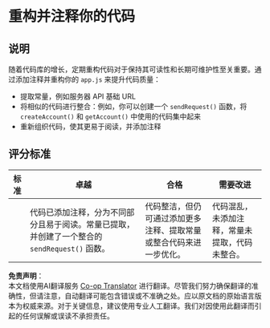 <!--
CO_OP_TRANSLATOR_METADATA:
{
  "original_hash": "a4abf305ede1cfaadd56a8fab4b4c288",
  "translation_date": "2025-08-24T00:05:52+00:00",
  "source_file": "7-bank-project/3-data/assignment.md",
  "language_code": "zh"
}
-->
# 重构并注释你的代码

## 说明

随着代码库的增长，定期重构代码对于保持其可读性和长期可维护性至关重要。通过添加注释并重构你的 `app.js` 来提升代码质量：

- 提取常量，例如服务器 API 基础 URL
- 将相似的代码进行整合：例如，你可以创建一个 `sendRequest()` 函数，将 `createAccount()` 和 `getAccount()` 中使用的代码集中起来
- 重新组织代码，使其更易于阅读，并添加注释

## 评分标准

| 标准     | 卓越                                                                                                                                                     | 合格                                                                                          | 需要改进                                                                     |
| -------- | -------------------------------------------------------------------------------------------------------------------------------------------------------- | --------------------------------------------------------------------------------------------- | -------------------------------------------------------------------------------- |
|          | 代码已添加注释，分为不同部分且易于阅读。常量已提取，并创建了一个整合的 `sendRequest()` 函数。                                                             | 代码整洁，但仍可通过添加更多注释、提取常量或整合代码来进一步优化。                                                                  | 代码混乱，未添加注释，常量未提取，代码未整合。                                                   |

**免责声明**：  
本文档使用AI翻译服务 [Co-op Translator](https://github.com/Azure/co-op-translator) 进行翻译。尽管我们努力确保翻译的准确性，但请注意，自动翻译可能包含错误或不准确之处。应以原文档的原始语言版本为权威来源。对于关键信息，建议使用专业人工翻译。我们对因使用此翻译而引起的任何误解或误读不承担责任。